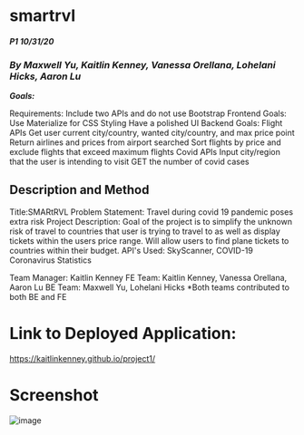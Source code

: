 # smartrvl

#### _P1 10/31/20_

### _By Maxwell Yu, Kaitlin Kenney, Vanessa Orellana, Lohelani Hicks, Aaron Lu_

***Goals:***

Requirements:
Include two APIs and do not use Bootstrap
Frontend Goals:
Use Materialize for CSS Styling
Have a polished UI
Backend Goals:
Flight APIs
Get user current city/country, wanted city/country, and max price point
Return airlines and prices from airport searched
Sort flights by price and exclude flights that exceed maximum flights
Covid APIs
Input city/region that the user is intending to visit
GET the number of covid cases

## Description and Method

Title:SMARtRVL
Problem Statement: Travel during covid 19 pandemic poses extra risk
Project Description: Goal of the project is to simplify the unknown risk of travel to countries that user is trying to travel to as well as display tickets within the users price range. Will allow users to find plane tickets to countries within their budget.
API's Used: SkyScanner, COVID-19 Coronavirus Statistics

Team Manager: Kaitlin Kenney
FE Team: Kaitlin Kenney, Vanessa Orellana, Aaron Lu
BE Team: Maxwell Yu, Lohelani Hicks
*Both teams contributed to both BE and FE

# Link to Deployed Application:

https://kaitlinkenney.github.io/project1/

# Screenshot

![image](https://user-images.githubusercontent.com/70550481/97771362-61da7480-1b12-11eb-9488-0396cf466cf1.png)